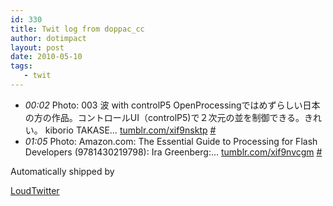 ```yaml
---
id: 330
title: Twit log from doppac_cc
author: dotimpact
layout: post
date: 2010-05-10
tags:
   - twit
---
```

<ul class="loudtwitter">
  <li>
    <em>00:02</em> Photo: 003 波 with controlP5 OpenProcessingではめずらしい日本の方の作品。コントロールUI（controlP5)で２次元の並を制御できる。きれい。 kiborio TAKASE&#8230; <a href="http://tumblr.com/xif9nsktp">tumblr.com/xif9nsktp</a> <a href="http://twitter.com/doppac_cc/statuses/13671911455">#</a>
  </li>
  <li>
    <em>01:05</em> Photo: Amazon.com: The Essential Guide to Processing for Flash Developers (9781430219798): Ira Greenberg:&#8230; <a href="http://tumblr.com/xif9nvcgm">tumblr.com/xif9nvcgm</a> <a href="http://twitter.com/doppac_cc/statuses/13675023461">#</a>
  </li>
</ul>Automatically shipped by 

[LoudTwitter][1]

 [1]: http://www.loudtwitter.com
